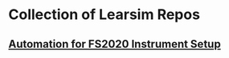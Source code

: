 # Collection of Learsim Repos

## [Automation for FS2020 Instrument Setup](https://github.com/axdra/LearsimInstrumentAutomation)
